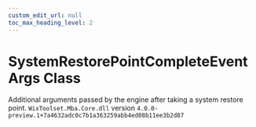 ```yaml
---
custom_edit_url: null
toc_max_heading_level: 2
---
```

# SystemRestorePointCompleteEventArgs Class
Additional arguments passed by the engine after taking a system restore point.
`WixToolset.Mba.Core.dll` version `4.0.0-preview.1+7a4632adc0c7b1a363259abb4ed08b11ee3b2d87`
